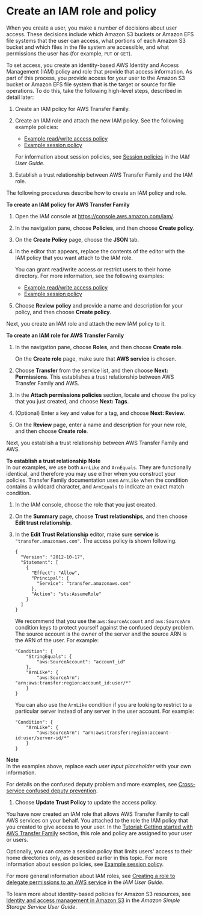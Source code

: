 # Create an IAM role and policy<a name="requirements-roles"></a>

When you create a user, you make a number of decisions about user access\. These decisions include which Amazon S3 buckets or Amazon EFS file systems that the user can access, what portions of each Amazon S3 bucket and which files in the file system are accessible, and what permissions the user has \(for example, `PUT` or `GET`\)\.

To set access, you create an identity\-based AWS Identity and Access Management \(IAM\) policy and role that provide that access information\. As part of this process, you provide access for your user to the Amazon S3 bucket or Amazon EFS file system that is the target or source for file operations\. To do this, take the following high\-level steps, described in detail later:

1. Create an IAM policy for AWS Transfer Family\.

1. Create an IAM role and attach the new IAM policy\. See the following example policies:
   + [Example read/write access policy](read-write-access.md)
   + [Example session policy](session-policy.md)

   For information about session policies, see [Session policies](https://docs.aws.amazon.com/IAM/latest/UserGuide/access_policies.html#policies_session) in the *IAM User Guide*\.

1. Establish a trust relationship between AWS Transfer Family and the IAM role\.

The following procedures describe how to create an IAM policy and role\. 

**To create an IAM policy for AWS Transfer Family**

1. Open the IAM console at [https://console\.aws\.amazon\.com/iam/](https://console.aws.amazon.com/iam/)\.

1. In the navigation pane, choose **Policies**, and then choose **Create policy**\.

1. On the **Create Policy** page, choose the **JSON** tab\.

1. In the editor that appears, replace the contents of the editor with the IAM policy that you want attach to the IAM role\.

   You can grant read/write access or restrict users to their home directory\. For more information, see the following examples:
   + [Example read/write access policy](read-write-access.md)
   + [Example session policy](session-policy.md)

1. Choose **Review policy** and provide a name and description for your policy, and then choose **Create policy**\.

Next, you create an IAM role and attach the new IAM policy to it\.

**To create an IAM role for AWS Transfer Family**

1. In the navigation pane, choose **Roles**, and then choose **Create role**\.

   On the **Create role** page, make sure that **AWS service** is chosen\.

1. Choose **Transfer** from the service list, and then choose **Next: Permissions**\. This establishes a trust relationship between AWS Transfer Family and AWS\.

1. In the **Attach permissions policies** section, locate and choose the policy that you just created, and choose **Next: Tags**\.

1. \(Optional\) Enter a key and value for a tag, and choose **Next: Review**\.

1. On the **Review** page, enter a name and description for your new role, and then choose **Create role**\.

Next, you establish a trust relationship between AWS Transfer Family and AWS\.<a name="establish-trust-transfer"></a>

**To establish a trust relationship**
**Note**  
In our examples, we use both `ArnLike` and `ArnEquals`\. They are functionally identical, and therefore you may use either when you construct your policies\. Transfer Family documentation uses `ArnLike` when the condition contains a wildcard character, and `ArnEquals` to indicate an exact match condition\.

1. In the IAM console, choose the role that you just created\.

1. On the **Summary** page, choose **Trust relationships**, and then choose **Edit trust relationship**\.

1. In the **Edit Trust Relationship** editor, make sure **service** is `"transfer.amazonaws.com"`\. The access policy is shown following\.

   ```
   {
     "Version": "2012-10-17",
     "Statement": [
       {
         "Effect": "Allow",
         "Principal": {
           "Service": "transfer.amazonaws.com"
         },
         "Action": "sts:AssumeRole"
       }
     ]
   }
   ```

   We recommend that you use the `aws:SourceAccount` and `aws:SourceArn` condition keys to protect yourself against the confused deputy problem\. The source account is the owner of the server and the source ARN is the ARN of the user\. For example:

   ```
   "Condition": {
       "StringEquals": {
           "aws:SourceAccount": "account_id"
       },
       "ArnLike": {
           "aws:SourceArn": "arn:aws:transfer:region:account_id:user/*"
       }
   }
   ```

   You can also use the `ArnLike` condition if you are looking to restrict to a particular server instead of any server in the user account\. For example: 

   ```
   "Condition": {    
       "ArnLike": {
           "aws:SourceArn": "arn:aws:transfer:region:account-id:user/server-id/*"
       }
   }
   ```
**Note**  
In the examples above, replace each *user input placeholder* with your own information\.

   For details on the confused deputy problem and more examples, see [Cross\-service confused deputy prevention](confused-deputy.md)\.

1. Choose **Update Trust Policy** to update the access policy\.

You have now created an IAM role that allows AWS Transfer Family to call AWS services on your behalf\. You attached to the role the IAM policy that you created to give access to your user\. In the [Tutorial: Getting started with AWS Transfer Family](getting-started.md) section, this role and policy are assigned to your user or users\.

Optionally, you can create a session policy that limits users' access to their home directories only, as described earlier in this topic\. For more information about session policies, see [Example session policy](session-policy.md)\.

For more general information about IAM roles, see [Creating a role to delegate permissions to an AWS service](https://docs.aws.amazon.com/IAM/latest/UserGuide/id_roles_create_for-service.html) in the *IAM User Guide*\.

To learn more about identity\-based policies for Amazon S3 resources, see [Identity and access management in Amazon S3](https://docs.aws.amazon.com/AmazonS3/latest/dev/s3-access-control.html) in the *Amazon Simple Storage Service User Guide*\.